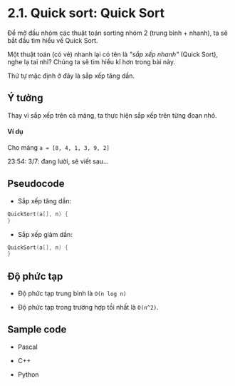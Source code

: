 # 2.1. Quick sort: Quick Sort

Để mở đầu nhóm các thuật toán sorting nhóm 2 (trung bình + nhanh), ta sẽ bắt đầu tìm hiểu về Quick Sort.

Một thuật toán (có vẻ) nhanh lại có tên là *"sắp xếp nhanh"* (Quick Sort), nghe lạ tai nhỉ? Chúng ta sẽ tìm hiểu kĩ hơn trong bài này.

Thứ tự mặc định ở đây là sắp xếp tăng dần.

## Ý tưởng

Thay vì sắp xếp trên cả mảng, ta thực hiện sắp xếp trên từng đoạn nhỏ.

#### Ví dụ

Cho mảng `a = [8, 4, 1, 3, 9, 2]`

23:54: 3/7: đang lười, sẽ viết sau...

## Pseudocode

- Sắp xếp tăng dần:

```cpp
QuickSort(a[], n) { 
}
```

- Sắp xếp giảm dần:

```cpp
QuickSort(a[], n) { 
}
```

## Độ phức tạp

- Độ phức tạp trung bình là `O(n log n)`

- Độ phức tạp trong trường hợp tồi nhất là `O(n^2)`.

## Sample code

- Pascal

- C++

- Python
